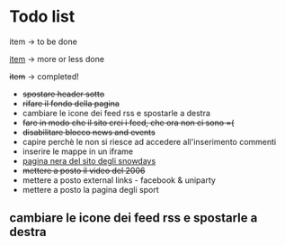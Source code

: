 # Todo list #

item -> to be done

<u>item</u> -> more or less done

~~item~~ -> completed!

  * ~~spostare header sotto~~
  * ~~rifare il fondo della pagina~~
  * cambiare le icone dei feed rss e spostarle a destra
  * ~~fare in modo che il sito crei i feed, che ora non ci sono =(~~
  * ~~disabilitare blocco news and events~~
  * capire perchè le non si riesce ad accedere all'inserimento commenti
  * inserire le mappe in un iframe
  * <u>pagina nera del sito degli snowdays</u>
  * ~~mettere a posto il video del 2006~~
  * mettere a posto external links - facebook & uniparty
  * mettere a posto la pagina degli sport


## cambiare le icone dei feed rss e spostarle a destra ##